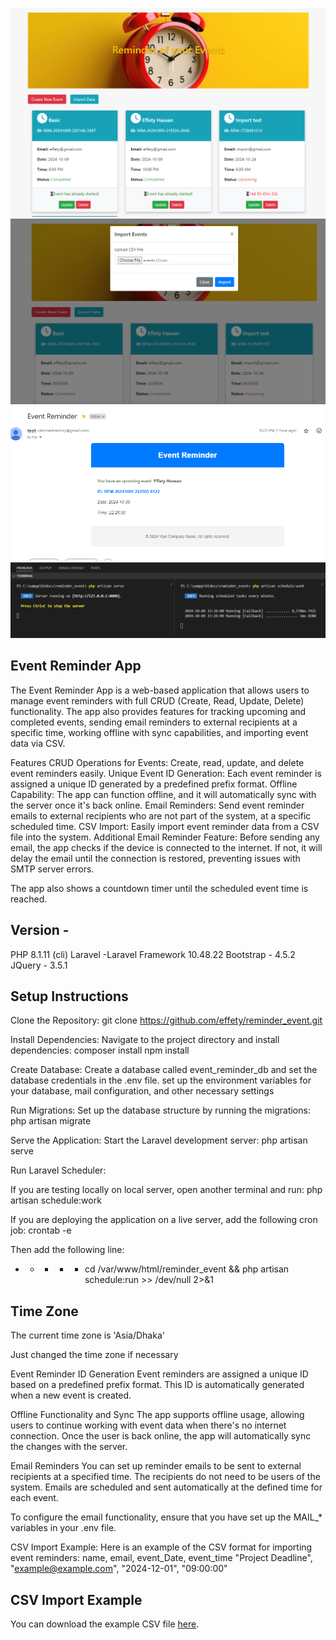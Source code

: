 
![Image 1](./instruction/Event.png)
![Image 2](./instruction/csv_Uploaded.png)
![Image 3](./instruction/email.png)
![Image 4](./instruction/local_terminal.png)



## Event Reminder App

The Event Reminder App is a web-based application that allows users to manage event reminders with full CRUD (Create, Read, Update, Delete) functionality. The app also provides features for tracking upcoming and completed events, sending email reminders to external recipients at a specific time, working offline with sync capabilities, and importing event data via CSV.

Features
CRUD Operations for Events: Create, read, update, and delete event reminders easily.
Unique Event ID Generation: Each event reminder is assigned a unique ID generated by a predefined prefix format.
Offline Capability: The app can function offline, and it will automatically sync with the server once it's back online.
Email Reminders: Send event reminder emails to external recipients who are not part of the system, at a specific scheduled time.
CSV Import: Easily import event reminder data from a CSV file into the system.
Additional Email Reminder Feature:
Before sending any email, the app checks if the device is connected to the internet. If not, it will delay the email until the connection is restored, preventing issues with SMTP server errors.

The app also shows a countdown timer until the scheduled event time is reached.

## Version - 

PHP 8.1.11 (cli)
Laravel -Laravel Framework 10.48.22
Bootstrap - 4.5.2
JQuery - 3.5.1

## Setup Instructions
Clone the Repository:
git clone https://github.com/effety/reminder_event.git

Install Dependencies:
Navigate to the project directory and install dependencies:
composer install
npm install

Create Database:
Create a database called event_reminder_db and set the database credentials in the .env file. set up the environment variables for your database, mail configuration, and other necessary settings

Run Migrations:
Set up the database structure by running the migrations:
php artisan migrate

Serve the Application:
Start the Laravel development server:
php artisan serve

Run Laravel Scheduler:

If you are testing locally on local server, open another terminal and run:
php artisan schedule:work

If you are deploying the application on a live server, add the following cron job:
crontab -e

Then add the following line:
* * * * * cd /var/www/html/reminder_event && php artisan schedule:run >> /dev/null 2>&1

## Time Zone 
The current time zone is 'Asia/Dhaka'

Just changed the time zone if necessary

Event Reminder ID Generation
Event reminders are assigned a unique ID based on a predefined prefix format. This ID is automatically generated when a new event is created.

Offline Functionality and Sync
The app supports offline usage, allowing users to continue working with event data when there's no internet connection. Once the user is back online, the app will automatically sync the changes with the server.

Email Reminders
You can set up reminder emails to be sent to external recipients at a specified time. The recipients do not need to be users of the system. Emails are scheduled and sent automatically at the defined time for each event.

To configure the email functionality, ensure that you have set up the MAIL_* variables in your .env file.

CSV Import Example:
Here is an example of the CSV format for importing event reminders:
name, email, event_Date, event_time
"Project Deadline", "example@example.com", "2024-12-01", "09:00:00"

## CSV Import Example

You can download the example CSV file [here](./instruction/events.csv).
